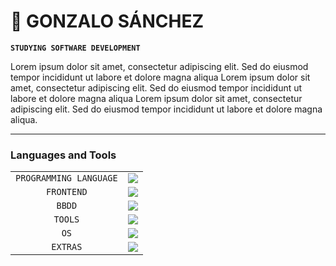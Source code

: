# 🎱 GONZALO SÁNCHEZ

**` STUDYING SOFTWARE DEVELOPMENT `**

Lorem ipsum dolor sit amet, consectetur adipiscing elit. Sed do eiusmod tempor incididunt ut labore et dolore magna aliqua Lorem ipsum dolor sit amet, consectetur adipiscing elit. Sed do eiusmod tempor incididunt ut labore et dolore magna aliqua Lorem ipsum dolor sit amet, consectetur adipiscing elit. Sed do eiusmod tempor incididunt ut labore et dolore magna aliqua.

---

### Languages and Tools

|                    |                                                       |
| :----------------: | :---------------------------------------------------: |
|     `PROGRAMMING LANGUAGE`      |   <img src="https://skillicons.dev/icons?i=java,kotlin,cs,py">    |
|   `FRONTEND`    |  <img src="https://skillicons.dev/icons?i=html,css,js">  |
|      `BBDD`       |     <img src="https://skillicons.dev/icons?i=firebase,mysql">     |
|      `TOOLS`      |       <img src="https://skillicons.dev/icons?i=spring,androidstudio,eclipse,git,github,visualstudio,vscode,vscodium,unity,figma">       |
|        `OS`        |    <img src="https://skillicons.dev/icons?i=linux,windows,ubuntu">    |
|     `EXTRAS`     |   <img src="https://skillicons.dev/icons?i=notion">    |

#
